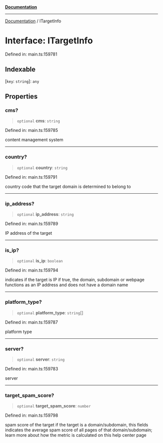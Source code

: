 [**Documentation**](../README.md)

***

[Documentation](../README.md) / ITargetInfo

# Interface: ITargetInfo

Defined in: main.ts:159781

## Indexable

\[`key`: `string`\]: `any`

## Properties

### cms?

> `optional` **cms**: `string`

Defined in: main.ts:159785

content management system

***

### country?

> `optional` **country**: `string`

Defined in: main.ts:159791

country code that the target domain is determined to belong to

***

### ip\_address?

> `optional` **ip\_address**: `string`

Defined in: main.ts:159789

IP address of the target

***

### is\_ip?

> `optional` **is\_ip**: `boolean`

Defined in: main.ts:159794

indicates if the target is IP
if true, the domain, subdomain or webpage functions as an IP address and does not have a domain name

***

### platform\_type?

> `optional` **platform\_type**: `string`[]

Defined in: main.ts:159787

platform type

***

### server?

> `optional` **server**: `string`

Defined in: main.ts:159783

server

***

### target\_spam\_score?

> `optional` **target\_spam\_score**: `number`

Defined in: main.ts:159798

spam score of the target
if the target is a domain/subdomain, this fields indicates the average spam score of all pages of that domain/subdomain;
learn more about how the metric is calculated on this help center page
